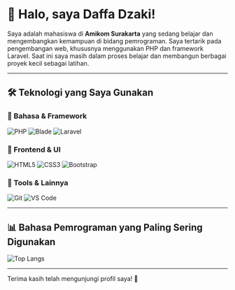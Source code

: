 # 👋 Halo, saya Daffa Dzaki!

Saya adalah mahasiswa di **Amikom Surakarta** yang sedang belajar dan mengembangkan kemampuan di bidang pemrograman. Saya tertarik pada pengembangan web, khususnya menggunakan PHP dan framework Laravel. Saat ini saya masih dalam proses belajar dan membangun berbagai proyek kecil sebagai latihan.

---

## 🛠️ Teknologi yang Saya Gunakan

### 📌 Bahasa & Framework
![PHP](https://img.shields.io/badge/PHP-777BB4?style=for-the-badge&logo=php&logoColor=white)
![Blade](https://img.shields.io/badge/Blade%20Template-F55247?style=for-the-badge&logo=laravel&logoColor=white)
![Laravel](https://img.shields.io/badge/Laravel-FF2D20?style=for-the-badge&logo=laravel&logoColor=white)

### 🎨 Frontend & UI
![HTML5](https://img.shields.io/badge/HTML5-E34F26?style=for-the-badge&logo=html5&logoColor=white)
![CSS3](https://img.shields.io/badge/CSS3-1572B6?style=for-the-badge&logo=css3&logoColor=white)
![Bootstrap](https://img.shields.io/badge/Bootstrap-7952B3?style=for-the-badge&logo=bootstrap&logoColor=white)


### 🧰 Tools & Lainnya
![Git](https://img.shields.io/badge/Git-F05032?style=for-the-badge&logo=git&logoColor=white)
![VS Code](https://img.shields.io/badge/VS%20Code-007ACC?style=for-the-badge&logo=visual-studio-code&logoColor=white)

---

## 📊 Bahasa Pemrograman yang Paling Sering Digunakan

![Top Langs](https://github-readme-stats.vercel.app/api/top-langs/?username=daffadzaki20&layout=compact&theme=tokyonight)

<!-- Ganti "daffadzaki" dengan username GitHub kamu jika berbeda -->

---

Terima kasih telah mengunjungi profil saya! 🚀
